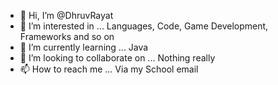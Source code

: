 - 👋 Hi, I’m @DhruvRayat
- 👀 I’m interested in ... Languages, Code, Game Development, Frameworks and so on
- 🌱 I’m currently learning ... Java
- 💞️ I’m looking to collaborate on ... Nothing really
- 📫 How to reach me ... Via my School email

<!---
DhruvRayat/DhruvRayat is a ✨ special ✨ repository because its `README.md` (this file) appears on your GitHub profile.
You can click the Preview link to take a look at your changes.
--->

